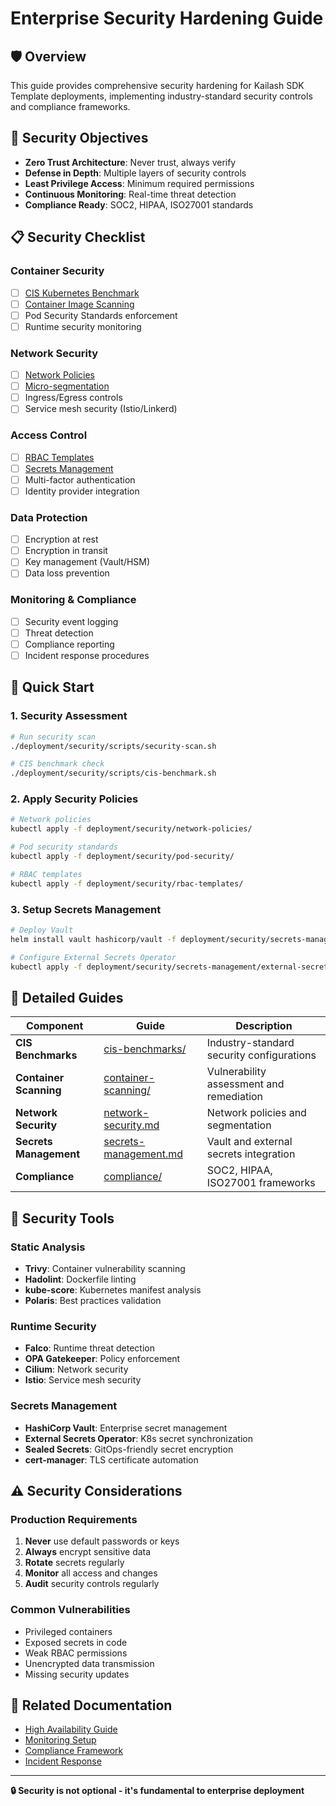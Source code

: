 # Enterprise Security Hardening Guide

## 🛡️ Overview

This guide provides comprehensive security hardening for Kailash SDK Template deployments, implementing industry-standard security controls and compliance frameworks.

## 🎯 Security Objectives

- **Zero Trust Architecture**: Never trust, always verify
- **Defense in Depth**: Multiple layers of security controls
- **Least Privilege Access**: Minimum required permissions
- **Continuous Monitoring**: Real-time threat detection
- **Compliance Ready**: SOC2, HIPAA, ISO27001 standards

## 📋 Security Checklist

### Container Security
- [ ] [CIS Kubernetes Benchmark](cis-benchmarks/README.md)
- [ ] [Container Image Scanning](container-scanning/README.md)
- [ ] Pod Security Standards enforcement
- [ ] Runtime security monitoring

### Network Security
- [ ] [Network Policies](../../../deployment/security/network-policies/README.md)
- [ ] [Micro-segmentation](network-segmentation.md)
- [ ] Ingress/Egress controls
- [ ] Service mesh security (Istio/Linkerd)

### Access Control
- [ ] [RBAC Templates](../../../deployment/security/rbac-templates/README.md)
- [ ] [Secrets Management](secrets-management.md)
- [ ] Multi-factor authentication
- [ ] Identity provider integration

### Data Protection
- [ ] Encryption at rest
- [ ] Encryption in transit
- [ ] Key management (Vault/HSM)
- [ ] Data loss prevention

### Monitoring & Compliance
- [ ] Security event logging
- [ ] Threat detection
- [ ] Compliance reporting
- [ ] Incident response procedures

## 🚀 Quick Start

### 1. Security Assessment
```bash
# Run security scan
./deployment/security/scripts/security-scan.sh

# CIS benchmark check
./deployment/security/scripts/cis-benchmark.sh
```

### 2. Apply Security Policies
```bash
# Network policies
kubectl apply -f deployment/security/network-policies/

# Pod security standards
kubectl apply -f deployment/security/pod-security/

# RBAC templates
kubectl apply -f deployment/security/rbac-templates/
```

### 3. Setup Secrets Management
```bash
# Deploy Vault
helm install vault hashicorp/vault -f deployment/security/secrets-management/vault-values.yaml

# Configure External Secrets Operator
kubectl apply -f deployment/security/secrets-management/external-secrets/
```

## 📖 Detailed Guides

| Component | Guide | Description |
|-----------|-------|-------------|
| **CIS Benchmarks** | [cis-benchmarks/](cis-benchmarks/) | Industry-standard security configurations |
| **Container Scanning** | [container-scanning/](container-scanning/) | Vulnerability assessment and remediation |
| **Network Security** | [network-security.md](network-security.md) | Network policies and segmentation |
| **Secrets Management** | [secrets-management.md](secrets-management.md) | Vault and external secrets integration |
| **Compliance** | [compliance/](compliance/) | SOC2, HIPAA, ISO27001 frameworks |

## 🔧 Security Tools

### Static Analysis
- **Trivy**: Container vulnerability scanning
- **Hadolint**: Dockerfile linting
- **kube-score**: Kubernetes manifest analysis
- **Polaris**: Best practices validation

### Runtime Security
- **Falco**: Runtime threat detection
- **OPA Gatekeeper**: Policy enforcement
- **Cilium**: Network security
- **Istio**: Service mesh security

### Secrets Management
- **HashiCorp Vault**: Enterprise secret management
- **External Secrets Operator**: K8s secret synchronization
- **Sealed Secrets**: GitOps-friendly secret encryption
- **cert-manager**: TLS certificate automation

## ⚠️ Security Considerations

### Production Requirements
1. **Never** use default passwords or keys
2. **Always** encrypt sensitive data
3. **Rotate** secrets regularly
4. **Monitor** all access and changes
5. **Audit** security controls regularly

### Common Vulnerabilities
- Privileged containers
- Exposed secrets in code
- Weak RBAC permissions
- Unencrypted data transmission
- Missing security updates

## 🔗 Related Documentation

- [High Availability Guide](../ha/README.md)
- [Monitoring Setup](../monitoring/README.md)
- [Compliance Framework](../compliance/README.md)
- [Incident Response](incident-response.md)

---

**🔒 Security is not optional - it's fundamental to enterprise deployment**